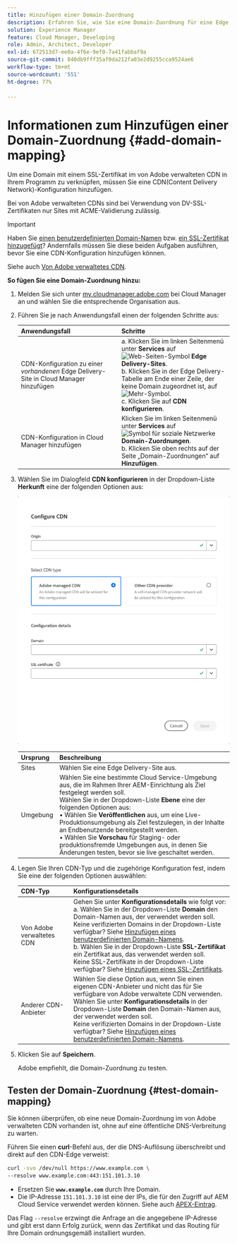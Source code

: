 ```yaml
---
title: Hinzufügen einer Domain-Zuordnung
description: Erfahren Sie, wie Sie eine Domain-Zuordnung für eine Edge Delivery-Site oder eine Cloud Manager-Umgebung hinzufügen.
solution: Experience Manager
feature: Cloud Manager, Developing
role: Admin, Architect, Developer
exl-id: 672513d7-ee0a-4f6e-9ef0-7a41fabbaf9a
source-git-commit: 840db9fff35af0da212fa03e2d9255cca9524ae6
workflow-type: tm+mt
source-wordcount: '551'
ht-degree: 77%

---
```



# Informationen zum Hinzufügen einer Domain-Zuordnung {#add-domain-mapping}

Um eine Domain mit einem SSL-Zertifikat im von Adobe verwalteten CDN in Ihrem Programm zu verknüpfen, müssen Sie eine CDN(Content Delivery Network)-Konfiguration hinzufügen.

Bei von Adobe verwalteten CDNs sind bei Verwendung von DV-SSL-Zertifikaten nur Sites mit ACME-Validierung zulässig.

>[!IMPORTANT]
>
>Haben Sie [einen benutzerdefinierten Domain-Namen](/help/implementing/cloud-manager/custom-domain-names/add-custom-domain-name.md) bzw. [ein SSL-Zertifikat hinzugefügt](/help/implementing/cloud-manager/managing-ssl-certifications/add-ssl-certificate.md)? Andernfalls müssen Sie diese beiden Aufgaben ausführen, bevor Sie eine CDN-Konfiguration hinzufügen können.

Siehe auch [Von Adobe verwaltetes CDN](https://www.aem.live/docs/byo-cdn-adobe-managed).

**So fügen Sie eine Domain-Zuordnung hinzu:**

1. Melden Sie sich unter [my.cloudmanager.adobe.com](https://my.cloudmanager.adobe.com/) bei Cloud Manager an und wählen Sie die entsprechende Organisation aus.

1. Führen Sie je nach Anwendungsfall einen der folgenden Schritte aus:

   | Anwendungsfall | Schritte |
   | --- | --- |
   | CDN-Konfiguration zu einer *vorhandenen* Edge Delivery-Site in Cloud Manager hinzufügen | a. Klicken Sie im linken Seitenmenü unter **Services** auf ![Web-Seiten-Symbol](https://spectrum.adobe.com/static/icons/workflow_18/Smock_WebPages_18_N.svg) **Edge Delivery-Sites**.<br>b. Klicken Sie in der Edge Delivery-Tabelle am Ende einer Zeile, der keine Domain zugeordnet ist, auf ![Mehr-Symbol](https://spectrum.adobe.com/static/icons/workflow_18/Smock_More_18_N.svg).<br>c. Klicken Sie auf **CDN konfigurieren**. |
   | CDN-Konfiguration in Cloud Manager hinzufügen | Klicken Sie im linken Seitenmenü unter **Services** auf ![Symbol für soziale Netzwerke](https://spectrum.adobe.com/static/icons/workflow_18/Smock_SocialNetwork_18_N.svg) **Domain-Zuordnungen**.<br>b. Klicken Sie oben rechts auf der Seite „Domain-Zuordnungen“ auf **Hinzufügen**. |

1. Wählen Sie im Dialogfeld **CDN konfigurieren** in der Dropdown-Liste **Herkunft** eine der folgenden Optionen aus:

   ![Dialogfeld „CDN konfigurieren“](/help/implementing/cloud-manager/assets/configure-cdn-dialog.png)

   | Ursprung | Beschreibung |
   | --- | --- |
   | Sites | Wählen Sie eine Edge Delivery-Site aus. |
   | Umgebung | Wählen Sie eine bestimmte Cloud Service-Umgebung aus, die im Rahmen Ihrer AEM-Einrichtung als Ziel festgelegt werden soll.<br> Wählen Sie in der Dropdown-Liste **Ebene** eine der folgenden Optionen aus:<br>• Wählen Sie **Veröffentlichen** aus, um eine Live-Produktionsumgebung als Ziel festzulegen, in der Inhalte an Endbenutzende bereitgestellt werden.<br>• Wählen Sie **Vorschau** für Staging- oder produktionsfremde Umgebungen aus, in denen Sie Änderungen testen, bevor sie live geschaltet werden. |

1. Legen Sie Ihren CDN-Typ und die zugehörige Konfiguration fest, indem Sie eine der folgenden Optionen auswählen:

   | CDN-Typ | Konfigurationsdetails |
   | --- | --- |
   | Von Adobe verwaltetes CDN | Gehen Sie unter **Konfigurationsdetails** wie folgt vor:<br>a. Wählen Sie in der Dropdown-Liste **Domain** den Domain-Namen aus, der verwendet werden soll.<br>Keine verifizierten Domains in der Dropdown-Liste verfügbar? Siehe [Hinzufügen eines benutzerdefinierten Domain-Namens](/help/implementing/cloud-manager/custom-domain-names/add-custom-domain-name.md).<br>b. Wählen Sie in der Dropdown-Liste **SSL-Zertifikat** ein Zertifikat aus, das verwendet werden soll.<br>Keine SSL-Zertifikate in der Dropdown-Liste verfügbar? Siehe [Hinzufügen eines SSL-Zertifikats](/help/implementing/cloud-manager/managing-ssl-certifications/add-ssl-certificate.md). |
   | Anderer CDN-Anbieter | Wählen Sie diese Option aus, wenn Sie einen eigenen CDN-Anbieter und nicht das für Sie verfügbare von Adobe verwaltete CDN verwenden.<br>Wählen Sie unter **Konfigurationsdetails** in der Dropdown-Liste **Domain** den Domain-Namen aus, der verwendet werden soll.<br>Keine verifizierten Domains in der Dropdown-Liste verfügbar? Siehe [Hinzufügen eines benutzerdefinierten Domain-Namens](/help/implementing/cloud-manager/custom-domain-names/add-custom-domain-name.md). |

1. Klicken Sie auf **Speichern**.

   Adobe empfiehlt, die Domain-Zuordnung zu testen.

## Testen der Domain-Zuordnung {#test-domain-mapping}

Sie können überprüfen, ob eine neue Domain-Zuordnung im von Adobe verwalteten CDN vorhanden ist, ohne auf eine öffentliche DNS-Verbreitung zu warten.

Führen Sie einen **curl**-Befehl aus, der die DNS-Auflösung überschreibt und direkt auf den CDN-Edge verweist:

```bash
curl -svo /dev/null https://www.example.com \
--resolve www.example.com:443:151.101.3.10
```

* Ersetzen Sie **`www.example.com`** durch Ihre Domain.
* Die IP-Adresse ``151.101.3.10`` ist eine der IPs, die für den Zugriff auf AEM Cloud Service verwendet werden können. Siehe auch [APEX-Eintrag](/help/implementing/cloud-manager/custom-domain-names/add-custom-domain-name.md#adobe-managed-cert-apex-record).

Das Flag `--resolve` erzwingt die Anfrage an die angegebene IP-Adresse und gibt erst dann Erfolg zurück, wenn das Zertifikat und das Routing für Ihre Domain ordnungsgemäß installiert wurden.

